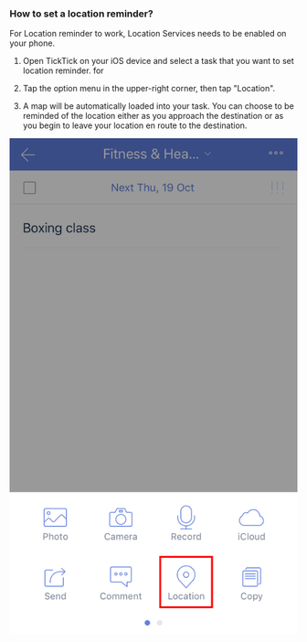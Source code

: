 ### How to set a location reminder?

For Location reminder to work, Location Services needs to be enabled on your phone.

1. Open TickTick on your iOS device and select a task that you want to set location reminder. for

2. Tap the option menu in the upper-right corner, then tap "Location".

3. A map will be automatically loaded into your task. You can choose to be reminded of the location either as you approach the destination or as you begin to leave your location en route to the destination.



![](../ios/4.4/4.4.4.png)